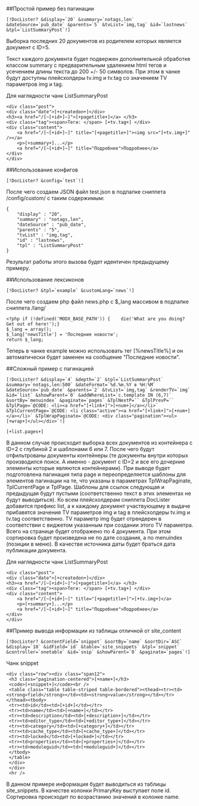 ##Простой пример без пагинации
```
[!DocLister? &display=`20` &summary=`notags,len` &dateSource=`pub_date` &parents=`5` &tvList=`img,tag` &id=`lastnews` &tpl=`ListSummaryPost`!]
```

Выборка последних 20 документов из родителем которых является документ с ID=5. 

Текст каждого документа будет подвержен дополнительной обработке классом summary с предварительным удалением html тегов и усечением длины текста до 200 +/- 50 символов. При этом в чанке будут доступны плейсхолдеры tv.img и tv.tag со значением TV параметров img и tag.

Для наглядности чанк ListSummaryPost

```
<div class="post">
<div class="date">[+createdon+]</div>
<h3><a href="/[~[+id+]~]">[+pagetitle+]</a> </h3>
<div class="tag"><span>Теги: </span> [+tv.tag+] </div>
<div class="content">
    <a href="/[~[+id+]~]" title="[+pagetitle+]"><img src="[+tv.img+]" /></a>
    <p>[+summary+]...</p>
    <a href="/[~[+id+]~]" title="Подробнее">Подробнее</a> 
</div>
</div>
```

##Использование конфигов
```
[!DocLister? &config=`test`!]
```

После чего создаем JSON файл test.json в подпапке сниппета /config/custom/ с таким содержимым:

```
{
    "display" : "20",
    "summary" : "notags,len", 
    "dateSource" : "pub_date",
    "parents" : "5",
    "tvList" : "img,tag",
    "id" : "lastnews",
    "tpl" : "ListSummaryPost"
}
```

Результат работы этого вызова будет идентичен предыдущему примеру.

##Использование лексиконов

```
[!DocLister? &tpl=`example` &customLang=`news`!]
```

После чего создаем php файл news.php с $_lang массивом в подпапке сниппета /lang/

```
<?php if (!defined('MODX_BASE_PATH')) {    die('What are you doing? Get out of here!');}
$_lang = array();
$_lang['newsTitle'] = 'Последние новости';
return $_lang;
```

Теперь в чанке example можно использовать тег [%newsTitle%] и он автоматически будет заменен на сообщение "Последние новости".

##Сложный пример с пагинацией
```
[!DocLister? &display=`4` &depth=`2` &tpl=`ListSummaryPost` &summary=`notags,len:500` &dateFormat=`%d.%m.%Y в %H:%M` &dateSource=`pub_date` &parents=`2` &tvList=`img,tag` &renderTV=`img` &id=`list` &showParent=`0` &addWhereList=`c.template IN (6,7)` &sortBy=`menuindex` &paginate=`pages` &TplNextP=`` &TplPrevP=`` &TplPage=`@CODE: <li><a href="[+link+]">[+num+]</a></li>` &TplCurrentPage=`@CODE: <li class="active"><a href="[+link+]">[+num+]</a></li>` &TplWrapPaginate=`@CODE: <div class="pagination"><ul>[+wrap+]</ul></div>`!]

[+list.pages+]
```

В данном случае происходит выборка всех документов из контейнера с ID=2 с глубиной 2 и шаблонами 6 или 7. После чего будут отфильтрованы документы контейнеры (те документы внутри которых производился поиск. А именно - документ с ID=2 и все его дочерние элементы которые являются контейнерами). При выводе будет подготовлена пагинация типа page и переопределяется шаблоны для элементов пагинации на те, что указаны в параметрах TplWrapPaginate, TplCurrentPage и TplPage. Шаблоны для ссылок следующая и предыдущая будут пустыми (соответственно текст в этих элементах не будут выводиться). Ко всем плейсхолдерам сниппета DocLister добавится префикс list, а к каждому документ участвующему в выдаче прибавятся значения TV параметров img и tag в плейсхолдеры tv.img и tv.tag соответственно. TV параметр img будет отрендерен в соответствии с виджетом указанным при создании этого TV параметра. Всего на странице будет отображено по 4 документа. При этом сортировка будет произведена не по дате создания, а по menuindex (позиции в меню). В качестве источника даты будет браться дата публикации документа.

Для наглядности чанк ListSummaryPost

```
<div class="post">
<div class="date">[+createdon+]</div>
<h3><a href="/[~[+id+]~]">[+pagetitle+]</a> </h3>
<div class="tag"><span>Теги: </span> [+tv.tag+] </div>
<div class="content">
    <a href="/[~[+id+]~]" title="[+pagetitle+]">[+tv.img+]</a>
    <p>[+summary+]...</p>
    <a href="/[~[+id+]~]" title="Подробнее">Подробнее</a> 
</div>
</div>
```

##Пример вывода информации из таблицы отличной от site_content
```
[!DocLister? &contentField=`snippet` &sortBy=`name` &sortDir=`ASC` &display=`10` &idField=`id` &table=`site_snippets` &tpl=`snippet` &controller=`onetable` &id=`snip` &showParent=`0` &paginate=`pages`!]
```

Чанк snippet

```
<div class="row"><div class="span12">
 <h3 class="pagination-centered">[+name+]</h3>
 <code>[+snippet+]</code><br />
 <table class="table table-striped table-bordered"><thead><tr><td><strong>field</strong></td><td><strong>value</strong></td></tr></thead><tbody>
 <tr><td>id</td><td>[+id+]</td></tr>
 <tr><td>name</td><td>[+name+]</td></tr>
 <tr><td>description</td><td>[+description+]</td></tr>
 <tr><td>editor_type</td><td>[+editor_type+]</td></tr>
 <tr><td>category</td><td>[+category+]</td></tr>
 <tr><td>cache_type</td><td>[+cache_type+]</td></tr>
 <tr><td>locked</td><td>[+locked+]</td></tr>
 <tr><td>properties</td><td>[+properties+]</td></tr>
 <tr><td>moduleguid</td><td>[+moduleguid+]</td></tr>
 </tbody>
 </table>
 </div>
 </div>
 <hr />
```

В данном примере информация будет выводиться из таблицы site_snippets. В качестве колонки PrimaryKey выступает поле id. Сортировка происходит по возрастанию значений в колонке name.